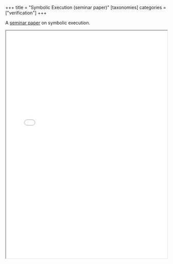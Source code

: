 +++
title = "Symbolic Execution (seminar paper)"
[taxonomies]
categories = ["verification"]
+++

A [seminar paper](./semsec-2019.pdf) on symbolic execution.

<iframe src="./semsec-2019.pdf" style="width: 100%; aspect-ratio: 100/141;"></iframe>